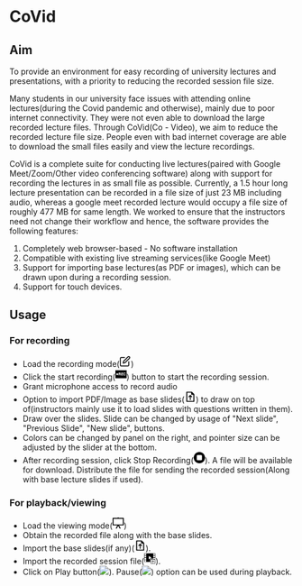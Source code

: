 # CoVid
## Aim
To provide an environment for easy recording of university lectures and presentations, with a priority to reducing the recorded session file size.

Many students in our university face issues with attending online lectures(during the Covid pandemic and otherwise), mainly due to poor internet connectivity. They were not even able to download the large recorded lecture files. Through CoVid(Co - Video), we aim to reduce the recorded lecture file size. People even with bad internet coverage are able to download the small files easily and view the lecture recordings.

CoVid is a complete suite for conducting live lectures(paired with Google Meet/Zoom/Other video conferencing software) along with support for recording the lectures in as small file as possible. Currently, a 1.5 hour long lecture presentation can be recorded in a file size of just 23 MB including audio, whereas a google meet recorded lecture would occupy a file size of roughly 477 MB for same length.
We worked to ensure that the instructors need not change their workflow and hence, the software provides the following features:
1. Completely web browser-based - No software installation
2. Compatible with existing live streaming services(like Google Meet)
3. Support for importing base lectures(as PDF or images), which can be drawn upon during a recording session.
4. Support for touch devices.

## Usage
### For recording
* Load the recording mode(<img src="./res/images/record-mode-button.svg" width="20">)
* Click the start recording(<img src="./res/images/start_recording.svg" width="20">) button to start the recording session.
* Grant microphone access to record audio
* Option to import PDF/Image as base slides(<img src="./res/images/import_base_pdf.svg" width="20">) to draw on top of(instructors mainly use it to load slides with questions written in them).
* Draw over the slides. Slide can be changed by usage of "Next slide", "Previous Slide", "New slide", buttons.
* Colors can be changed by panel on the right, and pointer size can be adjusted by the slider at the bottom.
* After recording session, click Stop Recording(<img src="./res/images/stop_recording.svg" width="20">). A file will be available for download. Distribute the file for sending the recorded session(Along with base lecture slides if used).

### For playback/viewing
* Load the viewing mode(<img src="./res/images/view-mode-button.svg" width="20">)
* Obtain the recorded file along with the base slides.
* Import the base slides(if any)(<img src="./res/images/import_base_pdf.svg" width="20">).
* Import the recorded session file(<img src="./res/images/import_lecture_content.svg" width="20">).
* Click on Play button(<img src="http://www.alexkatz.me/codepen/img/play.png" width="20">). Pause(<img src="http://www.alexkatz.me/codepen/img/pause.png" width="20">) option can be used during playback.
